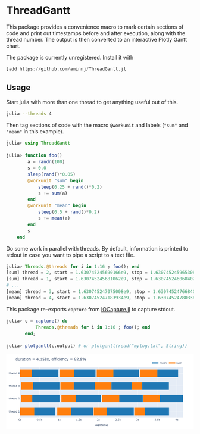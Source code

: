 # ThreadGantt

This package provides a convenience macro to mark certain sections of code
and print out timestamps before and after execution, along with the thread number.
The output is then converted to an interactive Plotly Gantt chart.

The package is currently unregistered. Install it with
```julia
]add https://github.com/aminnj/ThreadGantt.jl
```

## Usage

Start julia with more than one thread to get anything useful out of this.
```bash
julia --threads 4
```
Then tag sections of code with the macro `@workunit` and labels (`"sum"` and `"mean"` in this example).
```julia
julia> using ThreadGantt

julia> function foo()
        a = randn(100)
        s = 0.0
        sleep(rand()*0.05)
        @workunit "sum" begin
            sleep(0.25 + rand()*0.2)
            s += sum(a)
        end
        @workunit "mean" begin
            sleep(0.5 + rand()*0.2)
            s += mean(a)
        end
        s
    end
```

Do some work in parallel with threads. By default, information is printed to stdout
in case you want to pipe a script to a text file. 
```julia
julia> Threads.@threads for i in 1:16 ; foo(); end
[sum] thread = 2, start = 1.630745245690166e9, stop = 1.630745245965308e9, duration = 0.27514195442199707
[sum] thread = 1, start = 1.630745245681062e9, stop = 1.630745246068402e9, duration = 0.38734006881713867
# ...
[mean] thread = 3, start = 1.630745247075008e9, stop = 1.630745247668403e9, duration = 0.5933949947357178
[mean] thread = 4, start = 1.630745247183934e9, stop = 1.630745247803387e9, duration = 0.619452953338623
```

This package re-exports `capture` from [IOCapture.jl](https://github.com/JuliaDocs/IOCapture.jl) to capture stdout.
```julia
julia> c = capture() do
           Threads.@threads for i in 1:16 ; foo(); end
       end;

julia> plotgantt(c.output) # or plotgantt(read("mylog.txt", String))
```
<img src="images/example1.png" />
